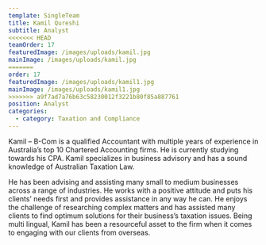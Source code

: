 ```yaml
---
template: SingleTeam
title: Kamil Qureshi
subtitle: Analyst
<<<<<<< HEAD
teamOrder: 17
featuredImage: /images/uploads/kamil.jpg
mainImage: /images/uploads/kamil.jpg
=======
order: 17
featuredImage: /images/uploads/kamil1.jpg
mainImage: /images/uploads/kamil1.jpg
>>>>>>> a9f7ad7a76b63c58230012f3221b80f85a887761
position: Analyst
categories:
  - category: Taxation and Compliance
---
```


Kamil – B-Com is a qualified Accountant with multiple years of experience in Australia’s top 10 Chartered Accounting firms. He is currently studying towards his CPA. Kamil specializes in business advisory and has a sound knowledge of Australian Taxation Law.

He has been advising and assisting many small to medium businesses across a range of industries. He works with a positive attitude and puts his clients’ needs first and provides assistance in any way he can. He enjoys the challenge of researching complex matters and has assisted many clients to find optimum solutions for their business’s taxation issues. Being multi lingual, Kamil has been a resourceful asset to the firm when it comes to engaging with our clients from overseas.
